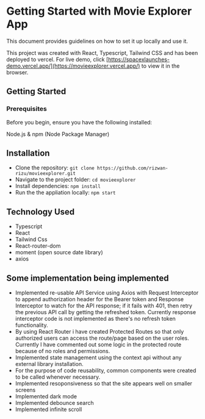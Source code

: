 # Getting Started with Movie Explorer App
This document provides guidelines on how to set it up locally and use it.

This project was created with React, Typescript, Tailwind CSS and has been deployed to vercel.
For live demo, click [https://spacexlaunches-demo.vercel.app/](https://movieexplorer.vercel.app/) to view it in the browser.

## Getting Started
### Prerequisites
Before you begin, ensure you have the following installed:

Node.js &
npm (Node Package Manager)

## Installation
- Clone the repository: `git clone https://github.com/rizwan-rizu/movieexplorer.git`
- Navigate to the project folder: `cd movieexplorer`
- Install dependencies: `npm install`
- Run the the appliation locally: `npm start`

## Technology Used
- Typescript
- React
- Tailwind Css
- React-router-dom
- moment (open source date library)
- axios

## Some implementation being implemented
-  Implemented re-usable API Service using Axios with Request Interceptor to append authorization header for the Bearer token and Response Interceptor to watch for the API response; if it fails with 401, then 
 retry the previous API call by getting the refreshed token. Currently response interceptor code is not implemented as there's no refresh token functionality.
- By using React Router i have created Protected Routes so that only authorized users can access the route/page based on the user roles. Currently I have commented out some logic in the protected route because of no roles and permissions.
- Implemented state management using the context api without any external library installation.
- For the purpose of code reusability, common components were created to be called whenever necessary.
- Implemented resoponsiveness so that the site appears well on smaller screens
- Implemented dark mode
- Implemented debounce search
- Implemented infinite scroll
